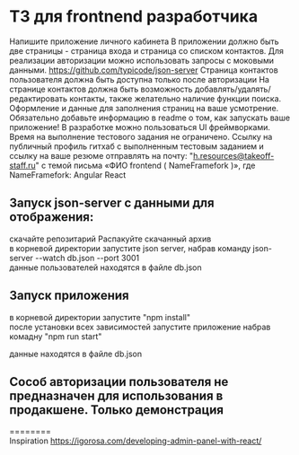 # ТЗ для frontnend разработчика  </br>

Напишите приложение личного кабинета
В приложении должно быть две страницы - страница входа и страница со списком контактов.
Для реализации авторизации можно использовать запросы с моковыми данными.
https://github.com/typicode/json-server
Страница контактов пользователя должна быть доступна только после авторизации
На странице контактов должна быть возможность добавлять/удалять/редактировать контакты, также желательно наличие функции поиска.
Оформление и данные для заполнения страниц на ваше усмотрение.
Обязательно добавьте информацию в readme о том, как запускать ваше приложение!
В разработке можно пользоваться UI фреймворками.
Время на выполнение тестового задания не ограничено.
Ссылку на публичный профиль гитхаб с  выполненным тестовым заданием и ссылку на ваше резюме отправлять на почту:  "h.resources@takeoff-staff.ru" с темой письма «ФИО frontend ( NameFramefork )», где NameFramefork:
Angular
React
## Запуск json-server с данными для отображения: </br>
скачайте репозитарий
Распакуйте скачанный архив </br>
в корневой директории запустите json server, набрав команду json-server --watch db.json --port 3001 </br>
данные пользователей находятся в файле db.json </br>
## Запуск приложения </br>
в корневой директории запустите "npm install" </br> после установки всех зависимостей запустите приложение набрав комадну "npm run start"




данные находятся в файле db.json

## Сособ авторизации пользователя не предназначен для использования в продакшене. Только демонстрация
========</br>
Inspiration
https://igorosa.com/developing-admin-panel-with-react/ </br>
